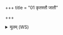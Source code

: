 +++
title = "01 कृतस्तौ जातौ"

+++
<details><summary>मूलम् (WS)</summary>

कृतस्तौ जातौ कतमः सो अर्धः कस्माल्लोकात्कतमस्याः पृथिव्याः ।  
वत्सौ विराजः सलिलादुदैतां त्वौ त्वा पृच्छामि कतरेण दुग्धा ॥ १ ॥
</details>